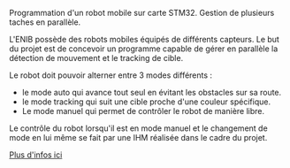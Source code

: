 Programmation d'un robot mobile sur carte STM32. Gestion de plusieurs taches en parallèle.

L'ENIB possède des robots mobiles équipés de différents capteurs. Le but du projet est de concevoir un programme capable de gérer en parallèle la détection de mouvement et le tracking de cible.

Le robot doit pouvoir alterner entre 3 modes différents : 
* le mode auto qui avance tout seul en évitant les obstacles sur sa route.
* le mode tracking qui suit une cible proche d'une couleur spécifique.
* Le mode manuel qui permet de contrôler le robot de manière libre. 
 
Le contrôle du robot lorsqu'il est en mode manuel et le changement de mode en lui même se fait par une IHM réalisée dans le cadre du projet.

[Plus d'infos ici](https://web.enib.fr/~kerhoas/robot_ros_index.html)